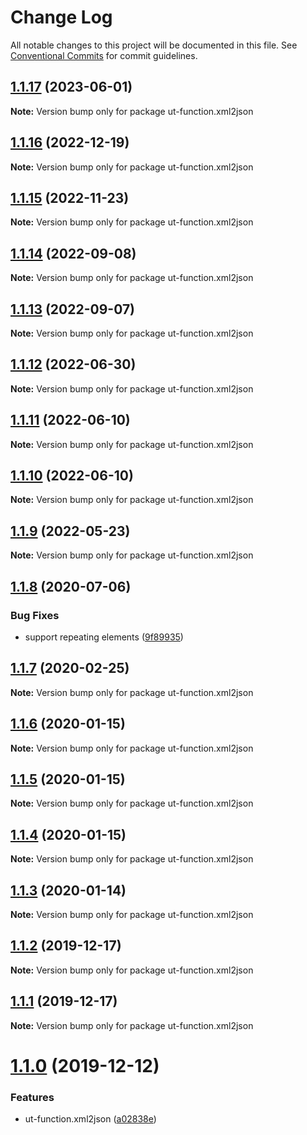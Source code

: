 # Change Log

All notable changes to this project will be documented in this file.
See [Conventional Commits](https://conventionalcommits.org) for commit guidelines.

## [1.1.17](https://github.com/softwaregroup-bg/ut-function/compare/ut-function.console-table@1.1.1...ut-function.xml2json@1.1.17) (2023-06-01)

**Note:** Version bump only for package ut-function.xml2json





## [1.1.16](https://github.com/softwaregroup-bg/ut-function/compare/ut-function.transform@1.3.0...ut-function.xml2json@1.1.16) (2022-12-19)

**Note:** Version bump only for package ut-function.xml2json





## [1.1.15](https://github.com/softwaregroup-bg/ut-function/compare/ut-function.common-joi@1.9.1...ut-function.xml2json@1.1.15) (2022-11-23)

**Note:** Version bump only for package ut-function.xml2json





## [1.1.14](https://github.com/softwaregroup-bg/ut-function/compare/ut-function.xml2json@1.1.13...ut-function.xml2json@1.1.14) (2022-09-08)

**Note:** Version bump only for package ut-function.xml2json





## [1.1.13](https://github.com/softwaregroup-bg/ut-function/compare/ut-function.common-joi@1.7.5...ut-function.xml2json@1.1.13) (2022-09-07)

**Note:** Version bump only for package ut-function.xml2json





## [1.1.12](https://github.com/softwaregroup-bg/ut-function/compare/ut-function.xml2json@1.1.11...ut-function.xml2json@1.1.12) (2022-06-30)

**Note:** Version bump only for package ut-function.xml2json





## [1.1.11](https://github.com/softwaregroup-bg/ut-function/compare/ut-function.xml2json@1.1.10...ut-function.xml2json@1.1.11) (2022-06-10)

**Note:** Version bump only for package ut-function.xml2json





## [1.1.10](https://github.com/softwaregroup-bg/ut-function/compare/ut-function.common-joi@1.7.2...ut-function.xml2json@1.1.10) (2022-06-10)

**Note:** Version bump only for package ut-function.xml2json





## [1.1.9](https://github.com/softwaregroup-bg/ut-function/compare/ut-function.capture-hapi@1.1.3...ut-function.xml2json@1.1.9) (2022-05-23)

**Note:** Version bump only for package ut-function.xml2json





## [1.1.8](https://github.com/softwaregroup-bg/ut-function/compare/ut-function.cbc@1.1.4...ut-function.xml2json@1.1.8) (2020-07-06)


### Bug Fixes

* support repeating elements ([9f89935](https://github.com/softwaregroup-bg/ut-function/commit/9f899357416474167f693785d3461b646efeb089))





## [1.1.7](https://github.com/softwaregroup-bg/ut-function/compare/ut-function.merge@1.5.4...ut-function.xml2json@1.1.7) (2020-02-25)

**Note:** Version bump only for package ut-function.xml2json





## [1.1.6](https://github.com/softwaregroup-bg/ut-function/compare/ut-function.xml2json@1.1.5...ut-function.xml2json@1.1.6) (2020-01-15)

**Note:** Version bump only for package ut-function.xml2json





## [1.1.5](https://github.com/softwaregroup-bg/ut-function/compare/ut-function.cbc@1.1.1...ut-function.xml2json@1.1.5) (2020-01-15)

**Note:** Version bump only for package ut-function.xml2json





## [1.1.4](https://github.com/softwaregroup-bg/ut-function/compare/ut-function.cbc@1.1.0...ut-function.xml2json@1.1.4) (2020-01-15)

**Note:** Version bump only for package ut-function.xml2json





## [1.1.3](https://github.com/softwaregroup-bg/ut-function/compare/ut-function.xml2json@1.1.2...ut-function.xml2json@1.1.3) (2020-01-14)

**Note:** Version bump only for package ut-function.xml2json





## [1.1.2](https://github.com/softwaregroup-bg/ut-function/compare/ut-function.dispatch@1.1.0...ut-function.xml2json@1.1.2) (2019-12-17)

**Note:** Version bump only for package ut-function.xml2json





## [1.1.1](https://github.com/softwaregroup-bg/ut-function/compare/ut-function.xml2json@1.1.0...ut-function.xml2json@1.1.1) (2019-12-17)

**Note:** Version bump only for package ut-function.xml2json





# [1.1.0](https://github.com/softwaregroup-bg/ut-function/compare/ut-function.interpolate@1.1.0...ut-function.xml2json@1.1.0) (2019-12-12)


### Features

* ut-function.xml2json ([a02838e](https://github.com/softwaregroup-bg/ut-function/commit/a02838e))
